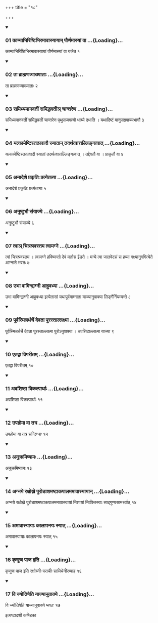 +++
title = "१८"

+++

<div class="js_include" includetitle="true" newlevelforh1="3" unfilled="" url="/vedAH_yajuH/taittirIyam/sUtram/ApastambaH/shrautam/vishvAsa-prastutiH/19/18/01_kAmyAbhiriShTibhiramAvAsyAyAm_paurNamAsyAM_vA.md">
<details open><summary><h3>01 काम्याभिरिष्टिभिरमावास्यायाम् पौर्णमास्यां वा ...{Loading}...</h3></summary>

काम्याभिरिष्टिभिरमावास्यायां पौर्णमास्यां वा यजेत १
</details>
</div>


<div class="js_include" includetitle="true" newlevelforh1="3" unfilled="" url="/vedAH_yajuH/taittirIyam/sUtram/ApastambaH/shrautam/vishvAsa-prastutiH/19/18/02_tA_brAhmaNavyAkhyAtAH.md">
<details open><summary><h3>02 ता ब्राह्मणव्याख्याताः ...{Loading}...</h3></summary>

ता ब्राह्मणव्याख्याताः २
</details>
</div>


<div class="js_include" includetitle="true" newlevelforh1="3" unfilled="" url="/vedAH_yajuH/taittirIyam/sUtram/ApastambaH/shrautam/vishvAsa-prastutiH/19/18/03_samidhyamAnavatIM_samiddhavatI~n_chAntareNa.md">
<details open><summary><h3>03 समिध्यमानवतीं समिद्धवतीञ् चान्तरेण ...{Loading}...</h3></summary>

समिध्यमानवतीं समिद्धवतीं चान्तरेण पृथुपाजवत्यौ धाय्ये दधाति । यथादिष्टं वानुपदावाज्यभागौ ३
</details>
</div>


<div class="js_include" includetitle="true" newlevelforh1="3" unfilled="" url="/vedAH_yajuH/taittirIyam/sUtram/ApastambaH/shrautam/vishvAsa-prastutiH/19/18/04_yatkAmeShTistatpravAdau_syAtAn_tadarthatvAttallingatvAt.md">
<details open><summary><h3>04 यत्कामेष्टिस्तत्प्रवादौ स्यातान् तदर्थत्वात्तल्लिङ्गत्वात् ...{Loading}...</h3></summary>

यत्कामेष्टिस्तत्प्रवादौ स्यातां तदर्थत्वात्तल्लिङ्गत्वात् । तद्देवतौ वा । प्राकृतौ वा ४
</details>
</div>


<div class="js_include" includetitle="true" newlevelforh1="3" unfilled="" url="/vedAH_yajuH/taittirIyam/sUtram/ApastambaH/shrautam/vishvAsa-prastutiH/19/18/05_anAdeshe_prakRtiH_pratyetavyA.md">
<details open><summary><h3>05 अनादेशे प्रकृतिः प्रत्येतव्या ...{Loading}...</h3></summary>

अनादेशे प्रकृतिः प्रत्येतव्या ५
</details>
</div>


<div class="js_include" includetitle="true" newlevelforh1="3" unfilled="" url="/vedAH_yajuH/taittirIyam/sUtram/ApastambaH/shrautam/vishvAsa-prastutiH/19/18/06_anuShTubhau_saMyAjye.md">
<details open><summary><h3>06 अनुष्टुभौ संयाज्ये ...{Loading}...</h3></summary>

अनुष्टुभौ संयाज्ये ६
</details>
</div>


<div class="js_include" includetitle="true" newlevelforh1="3" unfilled="" url="/vedAH_yajuH/taittirIyam/sUtram/ApastambaH/shrautam/vishvAsa-prastutiH/19/18/07_tvA~n_chitrashravastama_tvAmagne.md">
<details open><summary><h3>07 त्वाञ् चित्रश्रवस्तम त्वामग्ने ...{Loading}...</h3></summary>

त्वां चित्रश्रवस्तम । त्वामग्ने हविष्मन्तो देवं मर्तास ईडते । मन्ये त्वा जातवेदसं स हव्या वक्ष्यानुषगित्येते आम्नाते भवतः ७
</details>
</div>


<div class="js_include" includetitle="true" newlevelforh1="3" unfilled="" url="/vedAH_yajuH/taittirIyam/sUtram/ApastambaH/shrautam/vishvAsa-prastutiH/19/18/08_ubhA_vAmindrAgnI_AhuvadhyA.md">
<details open><summary><h3>08 उभा वामिन्द्राग्नी आहुवध्या ...{Loading}...</h3></summary>

उभा वामिन्द्राग्नी आहुवध्या इत्येतासां यथापूर्वमाम्नाता याज्यानुवाक्या लिङ्गैर्नियम्यन्ते ८
</details>
</div>


<div class="js_include" includetitle="true" newlevelforh1="3" unfilled="" url="/vedAH_yajuH/taittirIyam/sUtram/ApastambaH/shrautam/vishvAsa-prastutiH/19/18/09_pUrvasminnardharche_devatA_purastAllaxmA.md">
<details open><summary><h3>09 पूर्वस्मिन्नर्धर्चे देवता पुरस्ताल्लक्ष्मा ...{Loading}...</h3></summary>

पूर्वस्मिन्नर्धर्चे देवता पुरस्ताल्लक्ष्मा पुरोऽनुवाक्या । उपरिष्टाल्लक्ष्मा याज्या ९
</details>
</div>


<div class="js_include" includetitle="true" newlevelforh1="3" unfilled="" url="/vedAH_yajuH/taittirIyam/sUtram/ApastambaH/shrautam/vishvAsa-prastutiH/19/18/10_etadvA_viparItam.md">
<details open><summary><h3>10 एतद्वा विपरीतम् ...{Loading}...</h3></summary>

एतद्वा विपरीतम् १०
</details>
</div>


<div class="js_include" includetitle="true" newlevelforh1="3" unfilled="" url="/vedAH_yajuH/taittirIyam/sUtram/ApastambaH/shrautam/vishvAsa-prastutiH/19/18/11_avashiShTA_vikalpArthAH.md">
<details open><summary><h3>11 अवशिष्टा विकल्पार्थाः ...{Loading}...</h3></summary>

अवशिष्टा विकल्पार्थाः ११
</details>
</div>


<div class="js_include" includetitle="true" newlevelforh1="3" unfilled="" url="/vedAH_yajuH/taittirIyam/sUtram/ApastambaH/shrautam/vishvAsa-prastutiH/19/18/12_upahomA_vA_tatra.md">
<details open><summary><h3>12 उपहोमा वा तत्र ...{Loading}...</h3></summary>

उपहोमा वा तत्र सन्दिग्धाः १२
</details>
</div>


<div class="js_include" includetitle="true" newlevelforh1="3" unfilled="" url="/vedAH_yajuH/taittirIyam/sUtram/ApastambaH/shrautam/vishvAsa-prastutiH/19/18/13_anukramiShyAmaH.md">
<details open><summary><h3>13 अनुक्रमिष्यामः ...{Loading}...</h3></summary>

अनुक्रमिष्यामः १३
</details>
</div>


<div class="js_include" includetitle="true" newlevelforh1="3" unfilled="" url="/vedAH_yajuH/taittirIyam/sUtram/ApastambaH/shrautam/vishvAsa-prastutiH/19/18/14_agnaye_raxokhne_puroDAshamaShTAkapAlamamAvAsyAyAn.md">
<details open><summary><h3>14 अग्नये रक्षोख्ने पुरोडाशमष्टाकपालममावास्यायान् ...{Loading}...</h3></summary>

अग्नये रक्षोख्ने पुरोडाशमष्टाकपालममावास्यायां निशायां निर्वपेत्तस्याः साद्गुण्यसामर्थ्यात् १४
</details>
</div>


<div class="js_include" includetitle="true" newlevelforh1="3" unfilled="" url="/vedAH_yajuH/taittirIyam/sUtram/ApastambaH/shrautam/vishvAsa-prastutiH/19/18/15_amAvAsyAyAH_kAlApanayaH_syAt.md">
<details open><summary><h3>15 अमावास्यायाः कालापनयः स्यात् ...{Loading}...</h3></summary>

अमावास्यायाः कालापनयः स्यात् १५
</details>
</div>


<div class="js_include" includetitle="true" newlevelforh1="3" unfilled="" url="/vedAH_yajuH/taittirIyam/sUtram/ApastambaH/shrautam/vishvAsa-prastutiH/19/18/16_kRNuShva_pAja_iti.md">
<details open><summary><h3>16 कृणुष्व पाज इति ...{Loading}...</h3></summary>

कृणुष्व पाज इति रक्षोघ्नीः पराचीः सामिधेनीरम्वाह १६
</details>
</div>


<div class="js_include" includetitle="true" newlevelforh1="3" unfilled="" url="/vedAH_yajuH/taittirIyam/sUtram/ApastambaH/shrautam/vishvAsa-prastutiH/19/18/17_vi_jyotiSheti_yAjyAnuvAkye.md">
<details open><summary><h3>17 वि ज्योतिषेति याज्यानुवाक्ये ...{Loading}...</h3></summary>

वि ज्योतिषेति याज्यानुवाक्ये भवतः १७
</details>
</div>



  
इत्यष्टादशी कण्डिका 
